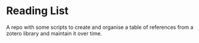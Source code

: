 # Reading List

A repo with some scripts to create and organise a table of references from a zotero library and maintain it over time.